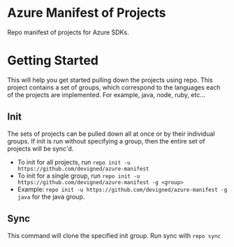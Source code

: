 # Azure Manifest of Projects
Repo manifest of projects for Azure SDKs.

# Getting Started
This will help you get started pulling down the projects using repo. This project contains a set of groups, which
correspond to the languages each of the projects are implemented. For example, java, node, ruby, etc...

## Init
The sets of projects can be pulled down all at once or by their individual groups. If init is run without specifying a
group, then the entire set of projects will be sync'd.

- To init for all projects, run `repo init -u https://github.com/devigned/azure-manifest`
- To init for a single group, run `repo init -u https://github.com/devigned/azure-manifest -g <group>`
 - Example: `repo init -u https://github.com/devigned/azure-manifest -g java` for the java group.

## Sync
This command will clone the specified init group. Run sync with `repo sync`
